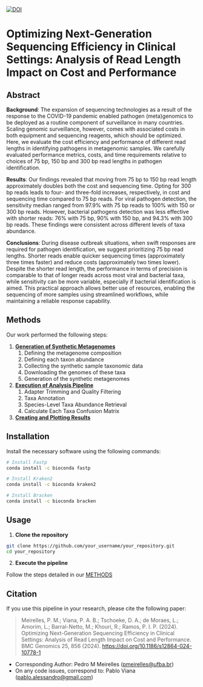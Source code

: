 [![DOI](https://zenodo.org/badge/715757593.svg)](https://doi.org/10.5281/zenodo.13983458)

# Optimizing Next-Generation Sequencing Efficiency in Clinical Settings: Analysis of Read Length Impact on Cost and Performance

## Abstract

**Background**: The expansion of sequencing technologies as a result of the response to the COVID-19 pandemic enabled pathogen (meta)genomics to be deployed as a routine component of surveillance in many countries. Scaling genomic surveillance, however, comes with associated costs in both equipment and sequencing reagents, which should be optimized. Here, we evaluate the cost efficiency and performance of different read lengths in identifying pathogens in metagenomic samples. We carefully evaluated performance metrics, costs, and time requirements relative to choices of 75 bp, 150 bp and 300 bp read lengths in pathogen identification. 

**Results**: Our findings revealed that moving from 75 bp to 150 bp read length approximately doubles both the cost and sequencing time. Opting for 300 bp reads leads to four- and three-fold increases, respectively, in cost and sequencing time compared to 75 bp reads. For viral pathogen detection, the sensitivity median ranged from 97.9% with 75 bp reads to 100% with 150 or 300 bp reads. However, bacterial pathogens detection was less effective with shorter reads: 76% with 75 bp, 90% with 150 bp, and 94.3% with 300 bp reads. These findings were consistent across different levels of taxa abundance.

**Conclusions**: During disease outbreak situations, when swift responses are required for pathogen identification, we suggest prioritizing 75 bp read lengths. Shorter reads enable quicker sequencing times (approximately three times faster) and reduce costs (approximately two times lower). Despite the shorter read length, the performance in terms of precision is comparable to that of longer reads across most viral and bacterial taxa, while sensitivity can be more variable, especially if bacterial identification is aimed. This practical approach allows better use of resources, enabling the sequencing of more samples using streamlined workflows, while maintaining a reliable response capability.


## Methods

Our work performed the following steps:

1. [**Generation of Synthetic Metagenomes**](/src/metagenome_creation/README.md)
    1. Defining the metagenome composition
    2. Defining each taxon abundance
    3. Collecting the synthetic sample taxonomic data
    4. Downloading the genomes of these taxa
    5. Generation of the synthetic metagenomes
2. [**Execution of Analysis Pipeline**](/src/pipeline_analysis/README.md)
    1. Adapter Trimming and Quality Filtering
    2. Taxa Annotation
    3. Species-Level Taxa Abundance Retrieval
    4. Calculate Each Taxa Confusion Matrix
3. [**Creating and Plotting Results**](/src/paper_figures/README.md)


## Installation

Install the necessary software using the following commands:

```bash
# Install Fastp
conda install -c bioconda fastp

# Install Kraken2
conda install -c bioconda kraken2

# Install Bracken
conda install -c bioconda bracken
```

## Usage

1. **Clone the repository**

```bash
git clone https://github.com/your_username/your_repository.git
cd your_repository
```

2. **Execute the pipeline**

Follow the steps detailed in our [METHODS](#methods)


## Citation

If you use this pipeline in your research, please cite the following paper:


> Meirelles, P. M.; Viana, P. A. B.; Tschoeke, D. A.; de Moraes, L.; Amorim, L.; Barral-Netto, M.; Khouri, R.; Ramos, P. I. P. (2024). Optimizing Next-Generation Sequencing Efficiency in Clinical Settings: Analysis of Read Length Impact on Cost and Performance. BMC Genomics 25, 856 (2024). https://doi.org/10.1186/s12864-024-10778-1

* Corresponding Author: Pedro M Meirelles (pmeirelles@ufba.br)
* On any code issues, correspond to: Pablo Viana (pablo.alessandro@gmail.com)

